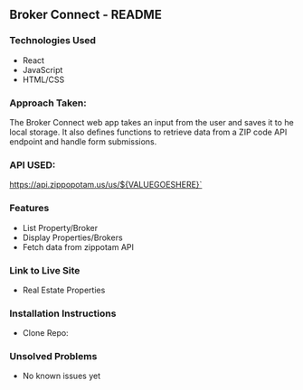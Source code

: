 ## Broker Connect - README

### Technologies Used

- React
- JavaScript
- HTML/CSS

### Approach Taken:

The Broker Connect web app takes an input from the user and saves it to he local storage. It also defines functions to retrieve data from a ZIP code API endpoint and handle form submissions.

### API USED:

https://api.zippopotam.us/us/${VALUEGOESHERE}`

### Features

- List Property/Broker
- Display Properties/Brokers
- Fetch data from zippotam API

### Link to Live Site

- Real Estate Properties

### Installation Instructions

- Clone Repo:

### Unsolved Problems

- No known issues yet

